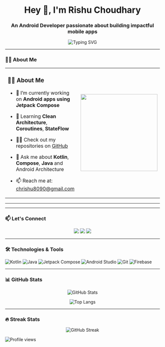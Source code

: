<h1 align="center">Hey 👋, I'm Rishu Choudhary</h1>
<h3 align="center">An Android Developer passionate about building impactful mobile apps</h3>

<p align="center">
  <img src="https://readme-typing-svg.demolab.com?font=Fira+Code&size=24&pause=1000&center=true&vCenter=true&width=435&lines=Kotlin+%7C+Jetpack+Compose+%7C+Java;Android+Developer+from+India;Open+Source+Enthusiast;Lifelong+Learner" alt="Typing SVG" />
</p>

---

### 🧑‍💻 About Me

<table>
  <tr>
    <td width="60%">
      
### 🧑‍💻 About Me

- 🔭 I’m currently working on **Android apps using Jetpack Compose**
- 🌱 Learning **Clean Architecture**, **Coroutines**, **StateFlow**
- 👨‍💻 Check out my repositories on [GitHub](https://github.com/rishu8090)
- 💬 Ask me about **Kotlin**, **Compose**, **Java** and Android Architecture
- 📫 Reach me at: chrishu8090@gmail.com

    </td>
    <td>
      <img src="https://media.giphy.com/media/qgQUggAC3Pfv687qPC/giphy.gif" width="250" />
    </td>
  </tr>
</table>

---
---

### 📫 Let's Connect

<p align="center">
  <a href="mailto:chrishu8090@gmail.com"><img src="https://img.shields.io/badge/-Email-red?style=for-the-badge&logo=gmail&logoColor=white" /></a>
  <a href="https://github.com/rishu8090"><img src="https://img.shields.io/badge/-GitHub-181717?style=for-the-badge&logo=github&logoColor=white" /></a>
  <a href="https://www.linkedin.com/in/rishu8090/"><img src="https://img.shields.io/badge/-LinkedIn-0A66C2?style=for-the-badge&logo=linkedin&logoColor=white" /></a>

</p>

---

### 🛠️ Technologies & Tools

![Kotlin](https://img.shields.io/badge/-Kotlin-7F52FF?style=for-the-badge&logo=kotlin&logoColor=white)
![Java](https://img.shields.io/badge/-Java-007396?style=for-the-badge&logo=java&logoColor=white)
![Jetpack Compose](https://img.shields.io/badge/-Jetpack%20Compose-4285F4?style=for-the-badge&logo=android&logoColor=white)
![Android Studio](https://img.shields.io/badge/-Android%20Studio-3DDC84?style=for-the-badge&logo=android-studio&logoColor=white)
![Git](https://img.shields.io/badge/-Git-F05032?style=for-the-badge&logo=git&logoColor=white)
![Firebase](https://img.shields.io/badge/-Firebase-FFCA28?style=for-the-badge&logo=firebase&logoColor=black)


---

### 📊 GitHub Stats

<p align="center">
  <img src="https://github-readme-stats.vercel.app/api?username=rishu8090&show_icons=true&theme=tokyonight" alt="GitHub Stats" />
</p>

<p align="center">
  <img src="https://github-readme-stats.vercel.app/api/top-langs/?username=rishu8090&layout=compact&theme=tokyonight" alt="Top Langs" />
</p>

---

### 🔥 Streak Stats

<p align="center">
  <img src="https://streak-stats.demolab.com/?user=rishu8090&theme=tokyonight" alt="GitHub Streak" />
</p>



![Profile views](https://komarev.com/ghpvc/?username=rishu8090&color=blueviolet&style=flat)


